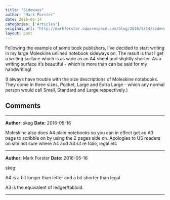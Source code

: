 ```yaml
---
title: "Sideways"
author: "Mark Forster"
date: 2016-05-14
categories: ['Articles']
original_url: "http://markforster.squarespace.com/blog/2016/5/14/sideways.html"
layout: post
---
```


Following the example of some book publishers, I’ve decided to start writing in my large Moleskine unlined notebook sideways on. The result is that I get a writing surface which is as wide as an A4 sheet and slightly shorter. As a writing surface it’s beautiful - which is more than can be said for my handwriting!

(I always have trouble with the size descriptions of Moleskine notebooks. They come in three sizes, Pocket, Large and Extra Large - which any normal person would call Small, Standard and Large respectively.)


## Comments

---

**Author:** skeg
**Date:** 2016-05-16

Moleskine also does A4 plain notebooks so you can in effect get an A3 page to scribble on by using the 2 pages side on. Apologies to US readers on site not sure where A4 and A3 sit re folio, legal etc

---

**Author:** Mark Forster
**Date:** 2016-05-16

skeg:  
  
A4 is a bit longer than letter and a bit shorter than legal.  
  
A3 is the equivalent of ledger/tabloid.

---
